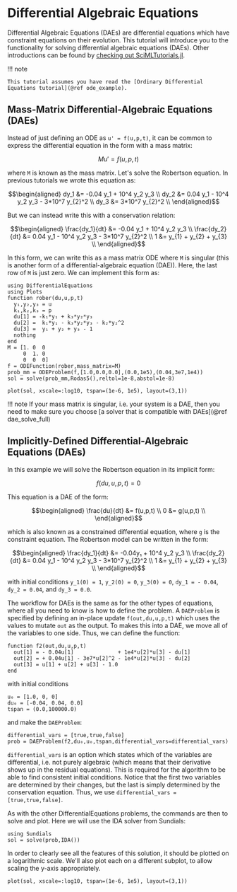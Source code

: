 # Differential Algebraic Equations

Differential Algebraic Equations (DAEs) are differential equations which have
constraint equations on their evolution. This tutorial will introduce you to
the functionality for solving differential algebraic equations (DAEs). Other
introductions can be found by
[checking out SciMLTutorials.jl](https://docs.sciml.ai/SciMLTutorialsOutput/stable/).

!!! note

    This tutorial assumes you have read the [Ordinary Differential Equations tutorial](@ref ode_example).

## Mass-Matrix Differential-Algebraic Equations (DAEs)

Instead of just defining an ODE as ``u' = f(u,p,t)``, it can be common to express
the differential equation in the form with a mass matrix:

```math
Mu' = f(u,p,t)
```

where ``M`` is known as the mass matrix. Let's solve the Robertson equation.
In previous tutorials we wrote this equation as:

```math
\begin{aligned}
dy_1 &= -0.04 y_1 + 10^4 y_2 y_3 \\
dy_2 &=  0.04 y_1 - 10^4 y_2 y_3 - 3*10^7 y_{2}^2 \\
dy_3 &= 3*10^7 y_{2}^2 \\
\end{aligned}
```

But we can instead write this with a conservation relation:

```math
\begin{aligned}
\frac{dy_1}{dt} &= -0.04 y_1 + 10^4 y_2 y_3 \\
\frac{dy_2}{dt} &=  0.04 y_1 - 10^4 y_2 y_3 - 3*10^7 y_{2}^2 \\
1 &=  y_{1} + y_{2} + y_{3} \\
\end{aligned}
```

In this form, we can write this as a mass matrix ODE where ``M`` is singular
(this is another form of a differential-algebraic equation (DAE)). Here, the
last row of `M` is just zero. We can implement this form as:

```@example dae
using DifferentialEquations
using Plots
function rober(du,u,p,t)
  y₁,y₂,y₃ = u
  k₁,k₂,k₃ = p
  du[1] = -k₁*y₁ + k₃*y₂*y₃
  du[2] =  k₁*y₁ - k₃*y₂*y₃ - k₂*y₂^2
  du[3] =  y₁ + y₂ + y₃ - 1
  nothing
end
M = [1. 0  0
     0  1. 0
     0  0  0]
f = ODEFunction(rober,mass_matrix=M)
prob_mm = ODEProblem(f,[1.0,0.0,0.0],(0.0,1e5),(0.04,3e7,1e4))
sol = solve(prob_mm,Rodas5(),reltol=1e-8,abstol=1e-8)

plot(sol, xscale=:log10, tspan=(1e-6, 1e5), layout=(3,1))
```

!!! note
    If your mass matrix is singular, i.e. your system is a DAE, then you
    need to make sure you choose
    [a solver that is compatible with DAEs](@ref dae_solve_full)

## Implicitly-Defined Differential-Algebraic Equations (DAEs)

In this example we will solve the Robertson equation in its implicit form:

```math
f(du,u,p,t) = 0
```

This equation is a DAE of the form:

```math
\begin{aligned}
\frac{du}{dt} &= f(u,p,t) \\
 0 &= g(u,p,t) \\
 \end{aligned}
```

which is also known as a constrained differential equation, where `g` is the constraint
equation. The Robertson model can be written in the form:

```math
\begin{aligned}
\frac{dy_1}{dt} &= -0.04y₁ + 10^4 y_2 y_3 \\
\frac{dy_2}{dt} &= 0.04 y_1 - 10^4 y_2 y_3 - 3*10^7 y_{2}^2 \\
1 &=  y_{1} + y_{2} + y_{3} \\
\end{aligned}
```

with initial conditions ``y_1(0) = 1``, ``y_2(0) = 0``, ``y_3(0) = 0``,
``dy_1 = - 0.04``, ``dy_2 = 0.04``, and ``dy_3 = 0.0``.

The workflow for DAEs is the same as for the other types of equations, where all
you need to know is how to define the problem. A `DAEProblem` is specified by defining
an in-place update `f(out,du,u,p,t)` which uses the values to mutate `out` as the
output. To makes this into a DAE, we move all of the variables to one side.
Thus, we can define the function:

```@example dae
function f2(out,du,u,p,t)
  out[1] = - 0.04u[1]              + 1e4*u[2]*u[3] - du[1]
  out[2] = + 0.04u[1] - 3e7*u[2]^2 - 1e4*u[2]*u[3] - du[2]
  out[3] = u[1] + u[2] + u[3] - 1.0
end
```

with initial conditions

```@example dae
u₀ = [1.0, 0, 0]
du₀ = [-0.04, 0.04, 0.0]
tspan = (0.0,100000.0)
```

and make the `DAEProblem`:

```@example dae
differential_vars = [true,true,false]
prob = DAEProblem(f2,du₀,u₀,tspan,differential_vars=differential_vars)
```

`differential_vars` is an option which states which of the variables are differential,
i.e. not purely algebraic (which means that their derivative shows up in the residual
equations). This is required for the algorithm to be able to find consistent initial
conditions. Notice that the first two variables are determined by their changes, but
the last is simply determined by the conservation equation. Thus, we use
`differential_vars = [true,true,false]`.

As with the other DifferentialEquations problems, the commands are then to solve
and plot. Here we will use the IDA solver from Sundials:

```@example dae
using Sundials
sol = solve(prob,IDA())
```

In order to clearly see all the features of this solution, it should be plotted
on a logarithmic scale. We'll also plot each on a different subplot, to allow
scaling the y-axis appropriately.

```@example dae
plot(sol, xscale=:log10, tspan=(1e-6, 1e5), layout=(3,1))
```